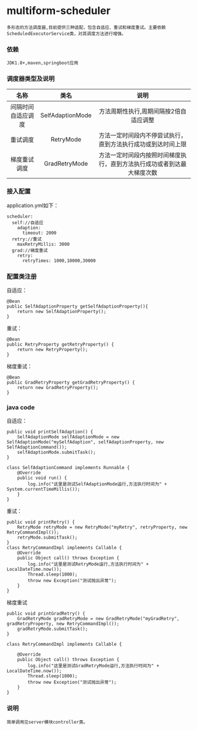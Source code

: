 # multiform-scheduler 
    多形态的方法调度器,目前提供三种适配，包含自适应、重试和梯度重试。主要依赖ScheduledExecutorService类，对其调度方法进行增强。

### 依赖
    JDK1.8+,maven,springboot应用

### 调度器类型及说明

|   **名称**  |   **类名**  |  **说明**  |
|   :----:   |   :----:    |  :----:  |
|间隔时间自适应调度|SelfAdaptionMode|方法周期性执行,周期间隔按2倍自适应调整|
|重试调度|RetryMode|方法一定时间段内不停尝试执行，直到方法执行成功或到达时间上限|
|梯度重试调度|GradRetryMode|方法一定时间段内按照时间梯度执行，直到方法执行成功或者到达最大梯度次数|

### 接入配置
application.yml如下：

    scheduler:
      self://自适应
        adaption:
          timeout: 2000
      retry://重试
        maxRetryMillis: 3000
      grad://梯度重试
        retry:
          retryTimes: 1000,10000,30000

### 配置类注册
自适应：

    @Bean
    public SelfAdaptionProperty getSelfAdaptionProperty(){
        return new SelfAdaptionProperty();
    }
重试：
          
    @Bean
    public RetryProperty getRetryProperty() {
        return new RetryProperty();
    }
梯度重试：
        
    @Bean
    public GradRetryProperty getGradRetryProperty() {
        return new GradRetryProperty();
    }

### java code
自适应：

    public void printSelfAdaption() {
		SelfAdaptionMode selfAdaptionMode = new SelfAdaptionMode("mySelfAdaption", selfAdaptionProperty, new SelfAdaptionCommand());
		selfAdaptionMode.submitTask();
	}

	class SelfAdaptionCommand implements Runnable {
		@Override
		public void run() {
			log.info("这里是测试SelfAdaptionMode运行,方法执行时间为" + System.currentTimeMillis());
		}
	}	
重试：
	
    public void printRetry() {
		RetryMode retryMode = new RetryMode("myRetry", retryProperty, new RetryCommandImpl());
		retryMode.submitTask();
	}
	class RetryCommandImpl implements Callable {
		@Override
		public Object call() throws Exception {
			log.info("这里是测试RetryMode运行,方法执行时间为" + LocalDateTime.now());
			Thread.sleep(1000);
			throw new Exception("测试抛出异常");
		}
	}
梯度重试

    public void printGradRetry() {
		GradRetryMode gradRetryMode = new GradRetryMode("myGradRetry", gradRetryProperty, new RetryCommandImpl());
		gradRetryMode.submitTask();
	}

	class RetryCommandImpl implements Callable {

		@Override
		public Object call() throws Exception {
			log.info("这里是测试GradRetryMode运行,方法执行时间为" + LocalDateTime.now());
			Thread.sleep(1000);
			throw new Exception("测试抛出异常");
		}
	}
	
### 说明
    简单调用见server模块controller类。